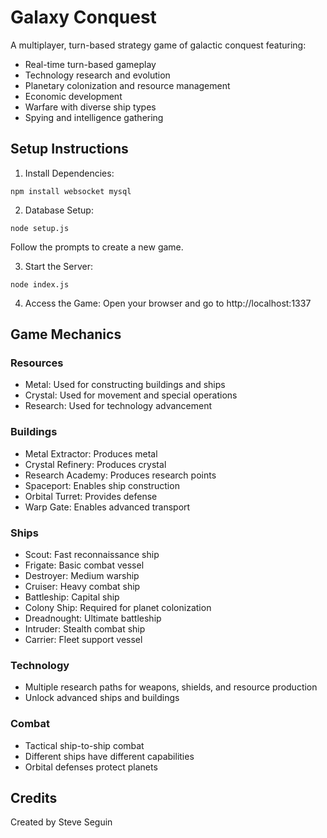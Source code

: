 # Galaxy Conquest

A multiplayer, turn-based strategy game of galactic conquest featuring:
- Real-time turn-based gameplay
- Technology research and evolution
- Planetary colonization and resource management
- Economic development
- Warfare with diverse ship types
- Spying and intelligence gathering

## Setup Instructions

1. Install Dependencies:
```
npm install websocket mysql
```
2. Database Setup:
```
node setup.js
```
Follow the prompts to create a new game.

3. Start the Server:
```
node index.js
```
4. Access the Game:
Open your browser and go to http://localhost:1337

## Game Mechanics

### Resources
- Metal: Used for constructing buildings and ships
- Crystal: Used for movement and special operations
- Research: Used for technology advancement

### Buildings
- Metal Extractor: Produces metal
- Crystal Refinery: Produces crystal
- Research Academy: Produces research points
- Spaceport: Enables ship construction
- Orbital Turret: Provides defense
- Warp Gate: Enables advanced transport

### Ships
- Scout: Fast reconnaissance ship
- Frigate: Basic combat vessel
- Destroyer: Medium warship
- Cruiser: Heavy combat ship
- Battleship: Capital ship
- Colony Ship: Required for planet colonization
- Dreadnought: Ultimate battleship
- Intruder: Stealth combat ship
- Carrier: Fleet support vessel

### Technology
- Multiple research paths for weapons, shields, and resource production
- Unlock advanced ships and buildings

### Combat
- Tactical ship-to-ship combat
- Different ships have different capabilities
- Orbital defenses protect planets

## Credits
Created by Steve Seguin